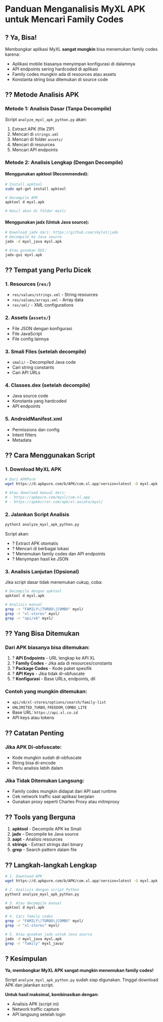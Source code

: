 # Panduan Menganalisis MyXL APK untuk Mencari Family Codes

## ? Ya, Bisa!

Membongkar aplikasi MyXL **sangat mungkin** bisa menemukan family codes karena:
- Aplikasi mobile biasanya menyimpan konfigurasi di dalamnya
- API endpoints sering hardcoded di aplikasi
- Family codes mungkin ada di resources atau assets
- Konstanta string bisa ditemukan di source code

## ?? Metode Analisis APK

### Metode 1: Analisis Dasar (Tanpa Decompile)
Script `analyze_myxl_apk_python.py` akan:
1. Extract APK (file ZIP)
2. Mencari di `strings.xml`
3. Mencari di folder `assets/`
4. Mencari di resources
5. Mencari API endpoints

### Metode 2: Analisis Lengkap (Dengan Decompile)

#### Menggunakan apktool (Recommended):
```bash
# Install apktool
sudo apt-get install apktool

# Decompile APK
apktool d myxl.apk

# Hasil akan di folder myxl/
```

#### Menggunakan jadx (Untuk Java source):
```bash
# Download jadx dari: https://github.com/skylot/jadx
# Decompile ke Java source
jadx -d myxl_java myxl.apk

# Atau gunakan GUI:
jadx-gui myxl.apk
```

## ?? Tempat yang Perlu Dicek

### 1. Resources (`res/`)
- `res/values/strings.xml` - String resources
- `res/values/arrays.xml` - Array data
- `res/xml/` - XML configurations

### 2. Assets (`assets/`)
- File JSON dengan konfigurasi
- File JavaScript
- File config lainnya

### 3. Smali Files (setelah decompile)
- `smali/` - Decompiled Java code
- Cari string constants
- Cari API URLs

### 4. Classes.dex (setelah decompile)
- Java source code
- Konstanta yang hardcoded
- API endpoints

### 5. AndroidManifest.xml
- Permissions dan config
- Intent filters
- Metadata

## ?? Cara Menggunakan Script

### 1. Download MyXL APK
```bash
# Dari APKPure
wget https://d.apkpure.com/b/APK/com.xl.app?version=latest -O myxl.apk

# Atau download manual dari:
# - https://apkpure.com/myxl/com.xl.app
# - https://apkmirror.com/apk/xl-axiata/myxl/
```

### 2. Jalankan Script Analisis
```bash
python3 analyze_myxl_apk_python.py
```

Script akan:
- ? Extract APK otomatis
- ? Mencari di berbagai lokasi
- ? Menemukan family codes dan API endpoints
- ? Menyimpan hasil ke JSON

### 3. Analisis Lanjutan (Opsional)

Jika script dasar tidak menemukan cukup, coba:

```bash
# Decompile dengan apktool
apktool d myxl.apk

# Analisis manual
grep -r "FAMILY\|TURBO\|COMBO" myxl/
grep -r "xl-stores" myxl/
grep -r "api/v8" myxl/
```

## ?? Yang Bisa Ditemukan

### Dari APK biasanya bisa ditemukan:
1. ? **API Endpoints** - URL lengkap ke API XL
2. ? **Family Codes** - Jika ada di resources/constants
3. ? **Package Codes** - Kode paket spesifik
4. ? **API Keys** - Jika tidak di-obfuscate
5. ? **Konfigurasi** - Base URLs, endpoints, dll

### Contoh yang mungkin ditemukan:
- `api/v8/xl-stores/options/search/family-list`
- `UNLIMITED_TURBO`, `FREEDOM`, `COMBO_LITE`
- Base URL: `https://api.xl.co.id`
- API keys atau tokens

## ?? Catatan Penting

### Jika APK Di-obfuscate:
- Kode mungkin sudah di-obfuscate
- String bisa di-encode
- Perlu analisis lebih dalam

### Jika Tidak Ditemukan Langsung:
- Family codes mungkin didapat dari API saat runtime
- Cek network traffic saat aplikasi berjalan
- Gunakan proxy seperti Charles Proxy atau mitmproxy

## ?? Tools yang Berguna

1. **apktool** - Decompile APK ke Smali
2. **jadx** - Decompile ke Java source
3. **aapt** - Analisis resources
4. **strings** - Extract strings dari binary
5. **grep** - Search pattern dalam file

## ?? Langkah-langkah Lengkap

```bash
# 1. Download APK
wget https://d.apkpure.com/b/APK/com.xl.app?version=latest -O myxl.apk

# 2. Analisis dengan script Python
python3 analyze_myxl_apk_python.py

# 3. Atau decompile manual
apktool d myxl.apk

# 4. Cari family codes
grep -r "FAMILY\|TURBO\|COMBO" myxl/
grep -r "xl-stores" myxl/

# 5. Atau gunakan jadx untuk Java source
jadx -d myxl_java myxl.apk
grep -r "family" myxl_java/
```

## ? Kesimpulan

**Ya, membongkar MyXL APK sangat mungkin menemukan family codes!**

Script `analyze_myxl_apk_python.py` sudah siap digunakan. Tinggal download APK dan jalankan script.

**Untuk hasil maksimal, kombinasikan dengan:**
- Analisis APK (script ini)
- Network traffic capture
- API langsung setelah login

